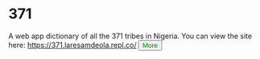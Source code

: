 # 371
A web app dictionary of all the 371 tribes in Nigeria.
You can view the site here: https://371.laresamdeola.repl.co/
<button style="color: green;">More</button>
